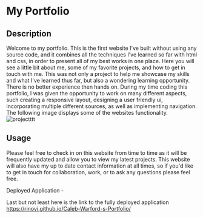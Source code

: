 # My Portfolio

## Description

Welcome to my portfolio. This is the first website I've built without using any source code, and it combines all the techniques I've learned so far with html and css, in order to present all of my best works in one place. Here you will see a little bit about me, some of my favorite projects, and how to get in touch with me. This was not only a project to help me showcase my skills and what I've learned thus far, but also a wondering learning opportunity. There is no better experience then hands on. During my time coding this portfolio, I was given the opportunity to work on many different aspects, such creating a responsive layout, designing a user friendly ui, incorporating multiple different sources, as well as implementing navigation. The following image displays some of the websites functionality. 
![projectttt](https://github.com/Rinovi/Caleb-Warford-s-Portfolio/assets/160938078/a1c970f3-6ae2-4ab5-a873-56d81b4926c8)

## Usage

Please feel free to check in on this website from time to time as it will be frequently updated and allow you to view my latest projects. This website will also have my up to date contact information at all times, so if you'd like to get in touch for collaboration, work, or to ask any questions please feel free. 

Deployed Application -

Last but not least here is the link to the fully deployed application
https://rinovi.github.io/Caleb-Warford-s-Portfolio/
